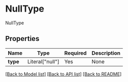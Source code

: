# NullType

NullType

## Properties
Name | Type | Required | Description |
------------ | ------------- | ------------- | ------------- |
**type** | Literal["null"] | Yes | None |


[[Back to Model list]](../../README.md#documentation-for-models) [[Back to API list]](../../README.md#documentation-for-api-endpoints) [[Back to README]](../../README.md)
